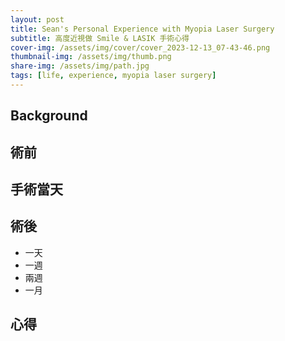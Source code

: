```yaml
---
layout: post
title: Sean's Personal Experience with Myopia Laser Surgery
subtitle: 高度近視做 Smile & LASIK 手術心得
cover-img: /assets/img/cover/cover_2023-12-13_07-43-46.png
thumbnail-img: /assets/img/thumb.png
share-img: /assets/img/path.jpg
tags: [life, experience, myopia laser surgery]
---
```


## Background

## 術前

## 手術當天

## 術後

- 一天
- 一週
- 兩週
- 一月

## 心得
